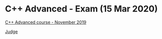 # C++ Advanced - Exam (15 Mar 2020)
[C++ Advanced course - November 2019](https://softuni.bg/trainings/2403/c-plus-plus-advanced-november-2019)

[Judge](https://judge.softuni.bg/Contests/1813/CPlusPlus-Advanced-Exam-15-Mar-2020)
